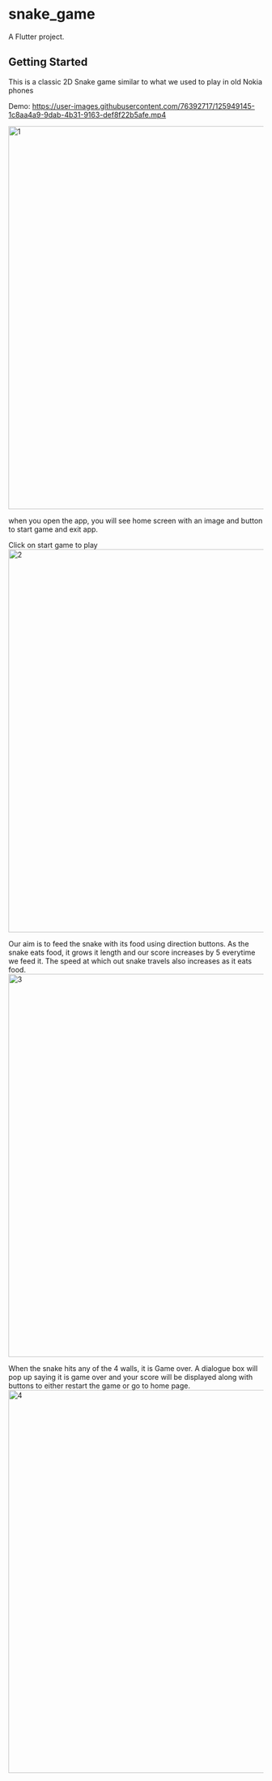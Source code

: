 # snake_game

A Flutter project.

## Getting Started

This is a classic 2D Snake game similar to what we used to play in old Nokia phones

Demo:
https://user-images.githubusercontent.com/76392717/125949145-1c8aa4a9-9dab-4b31-9163-def8f22b5afe.mp4

<img width="755" alt="1" src="https://user-images.githubusercontent.com/76392717/125950381-a1142181-30a4-4af3-bd8b-be10bb2d35ae.png">

when you open the app, you will see home screen with an image and button to start game and exit app.

Click on start game to play
<img width="755" alt="2" src="https://user-images.githubusercontent.com/76392717/125950401-210e4f52-378e-4363-b311-8778572d8dce.png">

Our aim is to feed the snake with its food using direction buttons.
As the snake eats food, it grows it length and our score increases by 5 everytime we feed it.
The speed at which out snake travels also increases as it eats food.
<img width="755" alt="3" src="https://user-images.githubusercontent.com/76392717/125950473-569b0eb7-ea9f-4b1a-9756-deb42c99d189.png">

When the snake hits any of the 4 walls, it is Game over. A dialogue box will pop up saying it is game over and your score will be displayed along with buttons
to either restart the game or go to home page.
<img width="755" alt="4" src="https://user-images.githubusercontent.com/76392717/125950617-f1e1b035-a717-4bb7-83d1-3e11bbcd43da.png">





